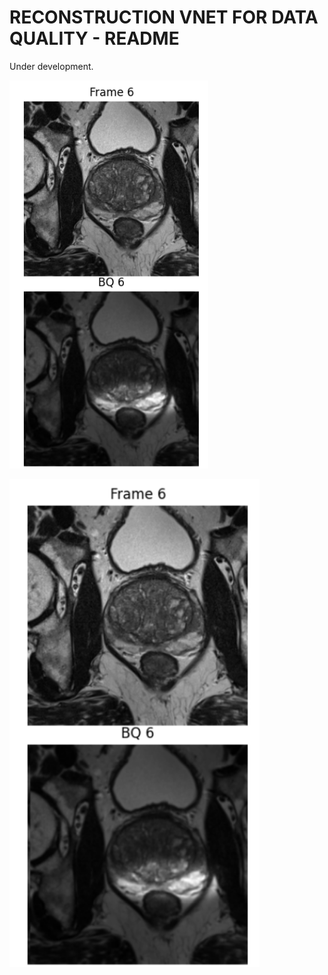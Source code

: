 # RECONSTRUCTION VNET FOR DATA QUALITY - README

Under development.

![Example Preview](https://github.com//fabibombo/rec_vnet_quality/blob/main/pictures/bad_quality_example.png?raw=true)

<img src="https://github.com/fabibombo/rec_vnet_quality/blob/main/pictures/bad_quality_example.png?raw=true" alt="Example Preview" width="400">
